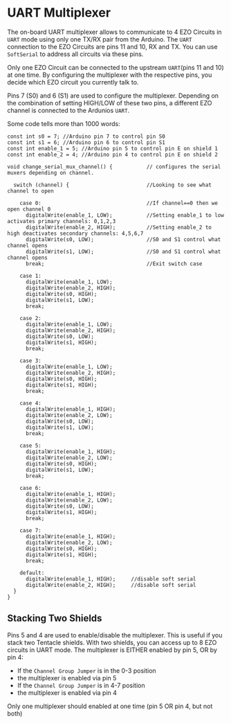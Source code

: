 # UART Multiplexer

The on-board UART multiplexer allows to communicate to 4 EZO Circuits in `UART` mode using only one TX/RX pair from the Arduino. The `UART` connection to the EZO Circuits are pins 11 and 10, RX and TX. You can use `SoftSerial` to address all circuits via these pins.

Only one EZO Circuit can be connected to the upstream `UART`(pins 11 and 10) at one time. By configuring the multiplexer with the respective pins, you decide which EZO circuit you currently talk to.

Pins 7 (S0) and 6 (S1) are used to configure the multiplexer. Depending on the combination of setting HIGH/LOW of these two pins, a different EZO channel is connected to the Ardunios `UART`.

Some code tells more than 1000 words:

```arduino
const int s0 = 7; //Arduino pin 7 to control pin S0
const int s1 = 6; //Arduino pin 6 to control pin S1
const int enable_1 = 5; //Arduino pin 5 to control pin E on shield 1
const int enable_2 = 4; //Arduino pin 4 to control pin E on shield 2

void change_serial_mux_channel() {           // configures the serial muxers depending on channel.

  switch (channel) {                         //Looking to see what channel to open

    case 0:                                  //If channel==0 then we open channel 0
      digitalWrite(enable_1, LOW);           //Setting enable_1 to low activates primary channels: 0,1,2,3
      digitalWrite(enable_2, HIGH);          //Setting enable_2 to high deactivates secondary channels: 4,5,6,7
      digitalWrite(s0, LOW);                 //S0 and S1 control what channel opens
      digitalWrite(s1, LOW);                 //S0 and S1 control what channel opens
      break;                                 //Exit switch case

    case 1:
      digitalWrite(enable_1, LOW);
      digitalWrite(enable_2, HIGH);
      digitalWrite(s0, HIGH);
      digitalWrite(s1, LOW);
      break;

    case 2:
      digitalWrite(enable_1, LOW);
      digitalWrite(enable_2, HIGH);
      digitalWrite(s0, LOW);
      digitalWrite(s1, HIGH);
      break;

    case 3:
      digitalWrite(enable_1, LOW);
      digitalWrite(enable_2, HIGH);
      digitalWrite(s0, HIGH);
      digitalWrite(s1, HIGH);
      break;

    case 4:
      digitalWrite(enable_1, HIGH);
      digitalWrite(enable_2, LOW);
      digitalWrite(s0, LOW);
      digitalWrite(s1, LOW);
      break;

    case 5:
      digitalWrite(enable_1, HIGH);
      digitalWrite(enable_2, LOW);
      digitalWrite(s0, HIGH);
      digitalWrite(s1, LOW);
      break;

    case 6:
      digitalWrite(enable_1, HIGH);
      digitalWrite(enable_2, LOW);
      digitalWrite(s0, LOW);
      digitalWrite(s1, HIGH);
      break;

    case 7:
      digitalWrite(enable_1, HIGH);
      digitalWrite(enable_2, LOW);
      digitalWrite(s0, HIGH);
      digitalWrite(s1, HIGH);
      break;

    default:
      digitalWrite(enable_1, HIGH);		//disable soft serial
      digitalWrite(enable_2, HIGH);		//disable soft serial
  }
}
```

## Stacking Two Shields

Pins 5 and 4 are used to enable/disable the multiplexer. This is useful if you stack two Tentacle shields. With two shields, you can access up to 8 EZO circuits in UART mode. The multiplexer is EITHER enabled by pin 5, OR by pin 4:
* If the `Channel Group Jumper` is in the 0-3 position
 * the multiplexer is enabled via pin 5
* If the `Channel Group Jumper` is in 4-7 position
 * the multiplexer is enabled via pin 4

Only one multiplexer should enabled at one time (pin 5 OR pin 4, but not both)
